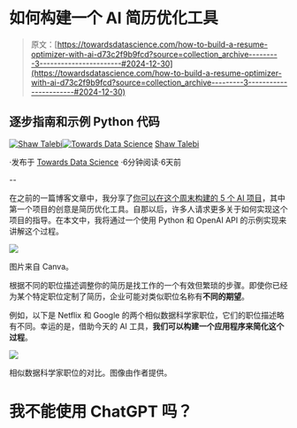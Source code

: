 # 如何构建一个 AI 简历优化工具

> 原文：[https://towardsdatascience.com/how-to-build-a-resume-optimizer-with-ai-d73c2f9b9fcd?source=collection_archive---------3-----------------------#2024-12-30](https://towardsdatascience.com/how-to-build-a-resume-optimizer-with-ai-d73c2f9b9fcd?source=collection_archive---------3-----------------------#2024-12-30)

## 逐步指南和示例 Python 代码

[](https://shawhin.medium.com/?source=post_page---byline--d73c2f9b9fcd--------------------------------)[![Shaw Talebi](../Images/1449cc7c08890e2078f9e5d07897e3df.png)](https://shawhin.medium.com/?source=post_page---byline--d73c2f9b9fcd--------------------------------)[](https://towardsdatascience.com/?source=post_page---byline--d73c2f9b9fcd--------------------------------)[![Towards Data Science](../Images/a6ff2676ffcc0c7aad8aaf1d79379785.png)](https://towardsdatascience.com/?source=post_page---byline--d73c2f9b9fcd--------------------------------) [Shaw Talebi](https://shawhin.medium.com/?source=post_page---byline--d73c2f9b9fcd--------------------------------)

·发布于 [Towards Data Science](https://towardsdatascience.com/?source=post_page---byline--d73c2f9b9fcd--------------------------------) ·6分钟阅读·6天前

--

在之前的一篇博客文章中，我分享了[你可以在这个周末构建的 5 个 AI 项目](/5-ai-projects-you-can-build-this-weekend-with-python-c57724e9c461)，其中第一个项目的创意是简历优化工具。自那以后，许多人请求更多关于如何实现这个项目的指导。在本文中，我将通过一个使用 Python 和 OpenAI API 的示例实现来讲解这个过程。

![](../Images/a56334f7596475f2edcc9ccbd8547a75.png)

图片来自 Canva。

根据不同的职位描述调整你的简历是找工作的一个有效但繁琐的步骤。即使你已经为某个特定职位定制了简历，企业可能对类似职位名称有**不同的期望**。

例如，以下是 Netflix 和 Google 的两个相似数据科学家职位，它们的职位描述略有不同。幸运的是，借助今天的 AI 工具，**我们可以构建一个应用程序来简化这个过程**。

![](../Images/27c7d90ad47f642289b7945dba38030a.png)

相似数据科学家职位的对比。图像由作者提供。

# **我不能使用 ChatGPT 吗？**
